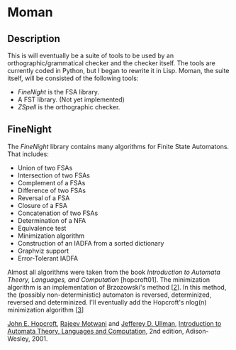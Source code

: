 # Moman
## Description
This is will eventually be a suite of tools to be used by an orthographic/grammatical checker and the checker itself. The tools are currently coded in Python, but I began to rewrite it in Lisp. Moman, the suite itself, will be consisted of the following tools:
* *FineNight* is the FSA library.
* A FST library. (Not yet implemented)
* *ZSpell* is the orthographic checker.

## FineNight
The *FineNight* library contains many algorithms for Finite State Automatons. That includes:
* Union of two FSAs
* Intersection of two FSAs
* Complement of a FSAs
* Difference of two FSAs
* Reversal of a FSA
* Closure of a FSA
* Concatenation of two FSAs
* Determination of a NFA
* Equivalence test
* Minimization algorithm
* Construction of an IADFA from a sorted dictionary
* Graphviz support
* Error-Tolerant IADFA

Almost all algorithms were taken from the book *Introduction to Automata Theory, Languages, and Computation* [hopcroft01]. The minimization algorithm is an implementation of Brzozowski's method [<a href="#brzozowski">2</a>]. In this method, the (possibly non-deterministic) automaton is reversed, determinized, reversed and determinized. I'll eventually add the Hopcroft's nlog(n) minimization algorithm [<a href="#hopcroft">3</a>]

[John E. Hopcroft](http://www.cs.cornell.edu/Info/Department/Annual95/Faculty/Hopcroft.html), <a href="http://theory.stanford.edu/~rajeev/">Rajeev Motwani</a> and
	      <a href="http://www-db.stanford.edu/~ullman/">Jefferey D. Ullman</a>, <a href="http://www-db.stanford.edu/~ullman/ialc.html">Introduction to Automata Theory, Languages and Computation</a>, 2nd edition, Adison-Wesley, 2001.
